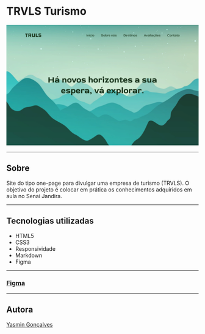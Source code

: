# TRVLS Turismo

![](./img/sreenshot.png)

---

## Sobre

Site do tipo one-page para divulgar uma empresa de turismo (TRVLS). O objetivo do projeto é colocar em prática os conhecimentos adquiridos em aula no Senai Jandira.

---

## Tecnologias utilizadas

- HTML5
- CSS3
- Responsividade
- Markdown
- Figma
---
### [Figma](https://www.figma.com/file/1q7DCs6E6gG9J6zQRctH1e/TRVLS?node-id=37%3A2&t=QQh3zLRD0eL3LGGs-0)
---
## Autora
[Yasmin Gonçalves](https://github.com/yasmingcv)